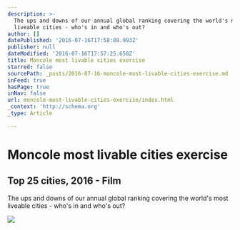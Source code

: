```yaml
---
description: >-
  The ups and downs of our annual global ranking covering the world's most
  liveable cities - who's in and who's out?
author: []
datePublished: '2016-07-16T17:58:08.993Z'
publisher: null
dateModified: '2016-07-16T17:57:25.658Z'
title: Moncole most livable cities exercise
starred: false
sourcePath: _posts/2016-07-16-moncole-most-livable-cities-exercise.md
inFeed: true
hasPage: true
inNav: false
url: moncole-most-livable-cities-exercise/index.html
_context: 'http://schema.org'
_type: Article

---
```

# Moncole most livable cities exercise

<article style=""><h1>Top 25 cities, 2016 - Film</h1><p>The ups and downs of our annual global ranking covering the world's most liveable cities - who's in and who's out?</p><img src="https://images.monocle.com/2/1000/1000/5/uploads/image/film/qolchooser-57641a4110926.png" /></article>
